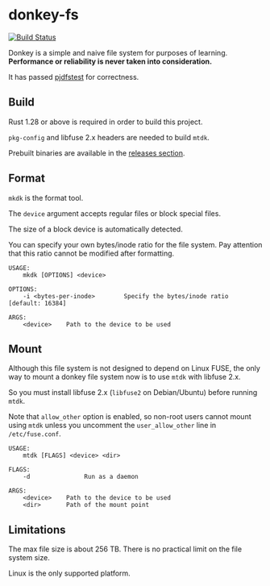 # donkey-fs

[![Build Status](https://travis-ci.org/sticnarf/donkey-fs.svg?branch=master)](https://travis-ci.org/sticnarf/donkey-fs)

Donkey is a simple and naive file system for purposes of learning.
**Performance or reliability is never taken into consideration.**

It has passed [pjdfstest](https://github.com/pjd/pjdfstest/) for correctness.

## Build

Rust 1.28 or above is required in order to build this project.

`pkg-config` and libfuse 2.x headers are needed to build `mtdk`.

Prebuilt binaries are available in the [releases section](https://github.com/sticnarf/donkey-fs/releases).

## Format

`mkdk` is the format tool. 

The `device` argument accepts regular files or block special files.

The size of a block device is automatically detected.

You can specify your own bytes/inode ratio for the file system.
Pay attention that this ratio cannot be modified after formatting.

```
USAGE:
    mkdk [OPTIONS] <device>

OPTIONS:
    -i <bytes-per-inode>        Specify the bytes/inode ratio [default: 16384]

ARGS:
    <device>    Path to the device to be used
```

## Mount

Although this file system is not designed to depend on Linux FUSE, 
the only way to mount a donkey file system now is to use `mtdk` with libfuse 2.x.

So you must install libfuse 2.x (`libfuse2` on Debian/Ubuntu) before running `mtdk`.

Note that `allow_other` option is enabled, so non-root users cannot mount using `mtdk` 
unless you uncomment the `user_allow_other` line in `/etc/fuse.conf`. 

```
USAGE:
    mtdk [FLAGS] <device> <dir>

FLAGS:
    -d               Run as a daemon

ARGS:
    <device>    Path to the device to be used
    <dir>       Path of the mount point
```

## Limitations

The max file size is about 256 TB. There is no practical limit on the file system size.

Linux is the only supported platform.